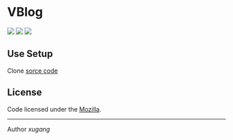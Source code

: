 # VBlog

![](https://img.shields.io/badge/vue-2.5.2-brightgreen.svg)
![](https://img.shields.io/badge/element--ui-2.3.5-brightgreen.svg)
![](https://img.shields.io/badge/vant-1.1.2-brightgreen.svg)

## Use Setup

Clone [sorce code](https://github.com/5idu/vblog)


## License

Code licensed under the [Mozilla](LICENSE).

---


Author *xugang*



  [1]: https://5idu.github.io
  [2]: https://github.com/5idu/5idu.github.io
